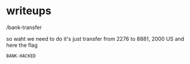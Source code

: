 # writeups

/bank-transfer

so waht we need to do it's just transfer from 2276 to 8881, 2000 US
and here the flag

`BANK-HACKED`


